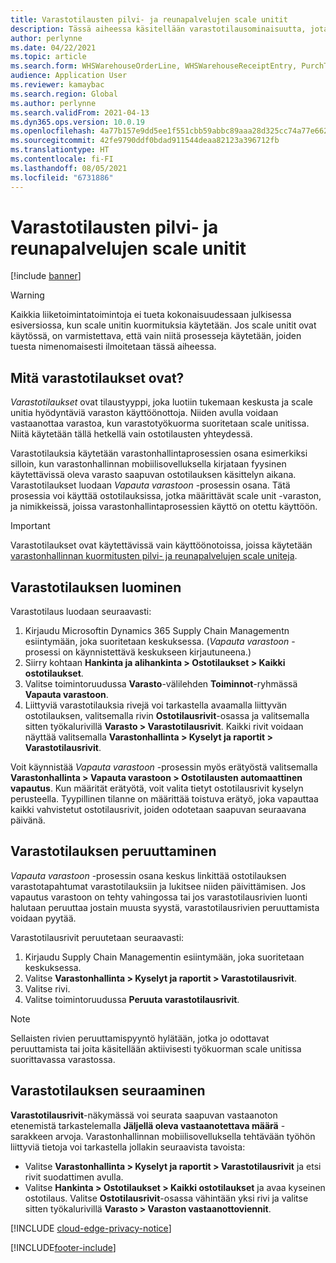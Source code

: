 ```yaml
---
title: Varastotilausten pilvi- ja reunapalvelujen scale unitit
description: Tässä aiheessa käsitellään varastotilausominaisuutta, jota käytetään varaston scale unitin työkuorman osana.
author: perlynne
ms.date: 04/22/2021
ms.topic: article
ms.search.form: WHSWarehouseOrderLine, WHSWarehouseReceiptEntry, PurchTable
audience: Application User
ms.reviewer: kamaybac
ms.search.region: Global
ms.author: perlynne
ms.search.validFrom: 2021-04-13
ms.dyn365.ops.version: 10.0.19
ms.openlocfilehash: 4a77b157e9dd5ee1f551cbb59abbc89aaa28d325cc74a77e6624f25902c5b19e
ms.sourcegitcommit: 42fe9790ddf0bdad911544deaa82123a396712fb
ms.translationtype: HT
ms.contentlocale: fi-FI
ms.lasthandoff: 08/05/2021
ms.locfileid: "6731886"
---
```

# <a name="warehouse-orders-for-cloud-and-edge-scale-units"></a>Varastotilausten pilvi- ja reunapalvelujen scale unitit

[!include [banner](../includes/banner.md)]

> [!WARNING]
> Kaikkia liiketoimintatoimintoja ei tueta kokonaisuudessaan julkisessa esiversiossa, kun scale unitin kuormituksia käytetään. Jos scale unitit ovat käytössä, on varmistettava, että vain niitä prosesseja käytetään, joiden tuesta nimenomaisesti ilmoitetaan tässä aiheessa.

## <a name="what-are-warehouse-orders"></a>Mitä varastotilaukset ovat?

*Varastotilaukset* ovat tilaustyyppi, joka luotiin tukemaan keskusta ja scale unitia hyödyntäviä varaston käyttöönottoja. Niiden avulla voidaan vastaanottaa varastoa, kun varastotyökuorma suoritetaan scale unitissa. Niitä käytetään tällä hetkellä vain ostotilausten yhteydessä.

Varastotilauksia käytetään varastonhallintaprosessien osana esimerkiksi silloin, kun varastonhallinnan mobiilisovelluksella kirjataan fyysinen käytettävissä oleva varasto saapuvan ostotilauksen käsittelyn aikana. Varastotilaukset luodaan *Vapauta varastoon* -prosessin osana. Tätä prosessia voi käyttää ostotilauksissa, jotka määrittävät scale unit -varaston, ja nimikkeissä, joissa varastonhallintaprosessien käyttö on otettu käyttöön.

> [!IMPORTANT]
> Varastotilaukset ovat käytettävissä vain käyttöönotoissa, joissa käytetään [varastonhallinnan kuormitusten pilvi- ja reunapalvelujen scale uniteja](cloud-edge-workload-warehousing.md).

## <a name="create-a-warehouse-order"></a>Varastotilauksen luominen

Varastotilaus luodaan seuraavasti:

1. Kirjaudu Microsoftin Dynamics 365 Supply Chain Managementn esiintymään, joka suoritetaan keskuksessa. (*Vapauta varastoon* -prosessi on käynnistettävä keskukseen kirjautuneena.)
1. Siirry kohtaan **Hankinta ja alihankinta \> Ostotilaukset \> Kaikki ostotilaukset**.
1. Valitse toimintoruudussa **Varasto**-välilehden **Toiminnot**-ryhmässä **Vapauta varastoon**.
1. Liittyviä varastotilauksia rivejä voi tarkastella avaamalla liittyvän ostotilauksen, valitsemalla rivin **Ostotilausrivit**-osassa ja valitsemalla sitten työkalurivillä **Varasto \> Varastotilausrivit**. Kaikki rivit voidaan näyttää valitsemalla **Varastonhallinta \> Kyselyt ja raportit \> Varastotilausrivit**.

Voit käynnistää *Vapauta varastoon* -prosessin myös erätyöstä valitsemalla **Varastonhallinta > Vapauta varastoon > Ostotilausten automaattinen vapautus**. Kun määrität erätyötä, voit valita tietyt ostotilausrivit kyselyn perusteella. Tyypillinen tilanne on määrittää toistuva erätyö, joka vapauttaa kaikki vahvistetut ostotilausrivit, joiden odotetaan saapuvan seuraavana päivänä.

## <a name="cancel-a-warehouse-order"></a>Varastotilauksen peruuttaminen

*Vapauta varastoon* -prosessin osana keskus linkittää ostotilauksen varastotapahtumat varastotilauksiin ja lukitsee niiden päivittämisen. Jos vapautus varastoon on tehty vahingossa tai jos varastotilausrivien luonti halutaan peruuttaa jostain muusta syystä, varastotilausrivien peruuttamista voidaan pyytää.

Varastotilausrivit peruutetaan seuraavasti:

1. Kirjaudu Supply Chain Managementin esiintymään, joka suoritetaan keskuksessa.
1. Valitse **Varastonhallinta \> Kyselyt ja raportit \> Varastotilausrivit**.
1. Valitse rivi.
1. Valitse toimintoruudussa **Peruuta varastotilausrivit**.

> [!NOTE]
> Sellaisten rivien peruuttamispyyntö hylätään, jotka jo odottavat peruuttamista tai joita käsitellään aktiivisesti työkuorman scale unitissa suorittavassa varastossa.

## <a name="monitor-a-warehouse-order"></a>Varastotilauksen seuraaminen

**Varastotilausrivit**-näkymässä voi seurata saapuvan vastaanoton etenemistä tarkastelemalla **Jäljellä oleva vastaanotettava määrä** -sarakkeen arvoja. Varastonhallinnan mobiilisovelluksella tehtävään työhön liittyviä tietoja voi tarkastella jollakin seuraavista tavoista:

- Valitse **Varastonhallinta \> Kyselyt ja raportit \> Varastotilausrivit** ja etsi rivit suodattimen avulla.
- Valitse **Hankinta \> Ostotilaukset \> Kaikki ostotilaukset** ja avaa kyseinen ostotilaus. Valitse **Ostotilausrivit**-osassa vähintään yksi rivi ja valitse sitten työkalurivillä **Varasto \> Varaston vastaanottoviennit**.

[!INCLUDE [cloud-edge-privacy-notice](../../includes/cloud-edge-privacy-notice.md)]


[!INCLUDE[footer-include](../../includes/footer-banner.md)]
